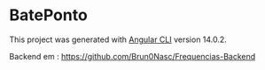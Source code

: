 # BatePonto

This project was generated with [Angular CLI](https://github.com/angular/angular-cli) version 14.0.2.

Backend em : https://github.com/Brun0Nasc/Frequencias-Backend

